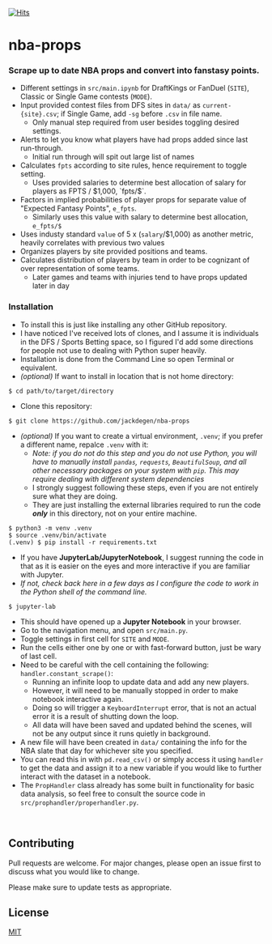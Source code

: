 [![Hits](https://hits.seeyoufarm.com/api/count/incr/badge.svg?url=https%3A%2F%2Fgithub.com%2Fjackdegen%2Fnba-props%2F&count_bg=%2379C83D&title_bg=%23555555&icon=&icon_color=%23E7E7E7&title=Views&edge_flat=false)](https://hits.seeyoufarm.com)

# nba-props

### Scrape up to date NBA props and convert into fanstasy points.

- Different settings in `src/main.ipynb` for DraftKings or FanDuel (`SITE`), Classic or Single Game contests (`MODE`).
- Input provided contest files from DFS sites in `data/` as `current-{site}.csv`; if Single Game, add `-sg` before `.csv` in file name.
    - Only manual step required from user besides toggling desired settings.
- Alerts to let you know what players have had props added since last run-through.
    - Initial run through will spit out large list of names
- Calculates `fpts` according to site rules, hence requirement to toggle setting.
    - Uses provided salaries to determine best allocation of salary for players as FPTS / $1,000, `fpts/$`.
- Factors in implied probabilities of player props for separate value of "Expected Fantasy Points", `e_fpts`.
    - Similarly uses this value with salary to determine best allocation, `e_fpts/$`
- Uses industy standard `value` of 5 x (`salary`/$1,000) as another metric, heavily correlates with previous two values
- Organizes players by site provided positions and teams.
- Calculates distribution of players by team in order to be cognizant of over representation of some teams.
    - Later games and teams with injuries tend to have props updated later in day
    
### Installation

- To install this is just like installing any other GitHub repository.
- I have noticed I've received lots of clones, and I assume it is individuals in the DFS / Sports Betting space, so I figured I'd add some directions for people not use to dealing with Python super heavily.
- Installation is done from the Command Line so open Terminal or equivalent.
- *(optional)* If want to install in location that is not home directory:

```
$ cd path/to/target/directory
```

- Clone this repository:

```
$ git clone https://github.com/jackdegen/nba-props
```

- *(optional)* If you want to create a virtual environment, `.venv`; if you prefer a different name, repalce `.venv` with it:
    - *Note: if you do not do this step and you do not use Python, you will have to manually install `pandas`, `requests`, `BeautifulSoup`, and all other necessary packages on your system with `pip`. This may require dealing with different system dependencies*
    - I strongly suggest following these steps, even if you are not entirely sure what they are doing.
    - They are just installing the external libraries required to run the code ***only*** in this directory, not on your entire machine.

```
$ python3 -m venv .venv
$ source .venv/bin/activate
(.venv) $ pip install -r requirements.txt
```

- If you have **JupyterLab/JupyterNotebook**, I suggest running the code in that as it is easier on the eyes and more interactive if you are familiar with Jupyter.
- *If not, check back here in a few days as I configure the code to work in the Python shell of the command line.*

```
$ jupyter-lab
```
- This should have opened up a **Jupyter Notebook** in your browser.
- Go to the navigation menu, and open `src/main.py`.
- Toggle settings in first cell for `SITE` and `MODE`.
- Run the cells either one by one or with fast-forward button, just be wary of last cell.
- Need to be careful with the cell containing the following: `handler.constant_scrape()`:
    - Running an infinite loop to update data and add any new players.
    - However, it will need to be manually stopped in order to make notebook interactive again.
    - Doing so will trigger a `KeyboardInterrupt` error, that is not an actual error it is a result of shutting down the loop.
    - All data will have been saved and updated behind the scenes, will not be any output since it runs quietly in background. 
- A new file will have been created in `data/` containing the info for the NBA slate that day for whichever site you specified.
- You can read this in with `pd.read_csv()` or simply access it using `handler` to get the data and assign it to a new variable if you would like to further interact with the dataset in a notebook.
- The `PropHandler` class already has some built in functionality for basic data analysis, so feel free to consult the source code in `src/prophandler/properhandler.py`.

</br>

## Contributing

Pull requests are welcome. For major changes, please open an issue first
to discuss what you would like to change.

Please make sure to update tests as appropriate.

## License

[MIT](https://choosealicense.com/licenses/mit/)

</br>
</br>
